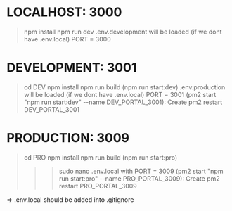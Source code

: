 # LOCALHOST: 3000
> npm install
> npm run dev
.env.development will be loaded (if we dont have .env.local)
PORT = 3000

# DEVELOPMENT: 3001
> cd DEV
> npm install
> npm run build
> (npm run start:dev)
.env.production will be loaded (if we dont have .env.local)
PORT = 3001
> (pm2 start "npm run start:dev" --name DEV_PORTAL_3001): Create
> pm2 restart DEV_PORTAL_3001

# PRODUCTION: 3009
> cd PRO
> npm install
> npm run build
> (npm run start:pro)
>>> sudo nano .env.local with PORT = 3009
> (pm2 start "npm run start:pro" --name PRO_PORTAL_3009): Create
> pm2 restart PRO_PORTAL_3009


<!-- .env.local will overide all of these file -->
=> .env.local should be added into .gitignore